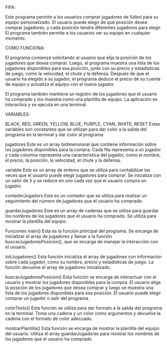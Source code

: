 FIFA:

Este programa permite a los usuarios comprar jugadores de fútbol para su equipo personalizado. El usuario puede elegir de qué posición desea comprar jugadores, y cada posición tendrá diferentes jugadores para elegir. El programa también permite a los usuarios ver su equipo en cualquier momento.


COMO FUNCIONA:

El programa comienza solicitando al usuario que elija la posición de los jugadores que desea comprar. Luego, el programa muestra una lista de los jugadores disponibles para esa posición, junto con su precio y estadísticas de juego, como la velocidad, el chute y la defensa. Después de que el usuario ha elegido a su jugador, el programa deduce el precio de su cuenta de equipo y actualiza el equipo con el nuevo jugador.

El programa también mantiene un registro de los jugadores que el usuario ha comprado y los muestra como una plantilla de equipo. La aplicación es interactiva y se ejecuta en una terminal.




VARIABLES:

BLACK, RED, GREEN, YELLOW, BLUE, PURPLE, CYAN, WHITE, RESET
Estas variables son constantes que se utilizan para dar color a la salida del programa en la terminal y dar color al programa


jugadores
Este es un array bidimensional que contiene información sobre los jugadores disponibles para la compra. Cada fila representa a un jugador y cada columna representa una característica del jugador, como el nombre, el precio, la posición, la velocidad, el chute y la defensa.


variable
Este es un array de enteros que se utiliza para contabilizar las veces que el usuario puede elegir jugadores para comprar. Se inicializa con un valor de 5 y se reduce en uno cada vez que el usuario compra un jugador.


contadorJugadors
Este es un contador que se utiliza para realizar un seguimiento del número de jugadores que el usuario ha comprado.


guardarJugadores
Este es un array de cadenas que se utiliza para guardar los nombres de los jugadores que el usuario ha comprado. Se utiliza para mostrar la plantilla del equipo.


Funciones
main()
Esta es la función principal del programa. Se encarga de inicializar el array de jugadores y llamar a la función buscarJugadoresPosicion(), que se encarga de manejar la interacción con el usuario.


initJugadores()
Esta función inicializa el array de jugadores con información sobre cada jugador, como su nombre, precio y estadísticas de juego. La función devuelve el array de jugadores inicializado.


buscarJugadoresPosicion()
Esta función se encarga de interactuar con el usuario y mostrar los jugadores disponibles para la compra. El usuario elige la posición de los jugadores que desea comprar y luego se muestra una lista de los jugadores disponibles para esa posición. El usuario puede elegir comprar un jugador o salir del programa.


colorTexto()
Esta función se utiliza para dar formato a la salida del programa en la terminal. Toma una cadena y un color como argumentos y devuelve la cadena con el formato de color adecuado.


mostrarPlantilla()
Esta función se encarga de mostrar la plantilla del equipo del usuario. Utiliza el array guardarJugadores para mostrar los nombres de los jugadores que el usuario ha comprado
